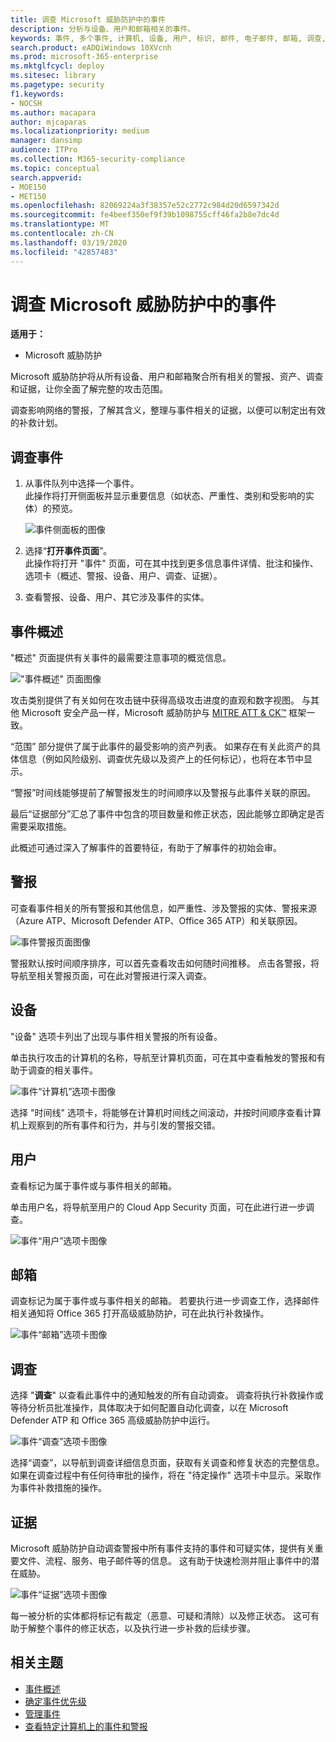 ```yaml
---
title: 调查 Microsoft 威胁防护中的事件
description: 分析与设备、用户和邮箱相关的事件。
keywords: 事件, 多个事件, 计算机, 设备, 用户, 标识, 邮件, 电子邮件, 邮箱, 调查, 图表, 证据
search.product: eADQiWindows 10XVcnh
ms.prod: microsoft-365-enterprise
ms.mktglfcycl: deploy
ms.sitesec: library
ms.pagetype: security
f1.keywords:
- NOCSH
ms.author: macapara
author: mjcaparas
ms.localizationpriority: medium
manager: dansimp
audience: ITPro
ms.collection: M365-security-compliance
ms.topic: conceptual
search.appverid:
- MOE150
- MET150
ms.openlocfilehash: 82069224a3f38357e52c2772c984d20d6597342d
ms.sourcegitcommit: fe4beef350ef9f39b1098755cff46fa2b8e7dc4d
ms.translationtype: MT
ms.contentlocale: zh-CN
ms.lasthandoff: 03/19/2020
ms.locfileid: "42857483"
---
```

# <a name="investigate-incidents-in-microsoft-threat-protection"></a>调查 Microsoft 威胁防护中的事件

**适用于：**

- Microsoft 威胁防护

Microsoft 威胁防护将从所有设备、用户和邮箱聚合所有相关的警报、资产、调查和证据，让你全面了解完整的攻击范围。

调查影响网络的警报，了解其含义，整理与事件相关的证据，以便可以制定出有效的补救计划。

## <a name="investigate-an-incident"></a>调查事件

1. 从事件队列中选择一个事件。 <BR> 此操作将打开侧面板并显示重要信息（如状态、严重性、类别和受影响的实体）的预览。

    ![事件侧面板的图像](../../media/incident-side-panel.png)

2. 选择“**打开事件页面**”。 <BR> 此操作将打开 "事件" 页面，可在其中找到更多信息事件详情、批注和操作、选项卡（概述、警报、设备、用户、调查、证据）。

3. 查看警报、设备、用户、其它涉及事件的实体。

## <a name="incident-overview"></a>事件概述

"概述" 页面提供有关事件的最需要注意事项的概览信息。

!["事件概述" 页面图像](../../media/incidents-overview.png)

攻击类别提供了有关如何在攻击链中获得高级攻击进度的直观和数字视图。 与其他 Microsoft 安全产品一样，Microsoft 威胁防护与 [MITRE ATT & CK&trade;](https://attack.mitre.org/) 框架一致。 

“范围” 部分提供了属于此事件的最受影响的资产列表。 如果存在有关此资产的具体信息（例如风险级别、调查优先级以及资产上的任何标记），也将在本节中显示。

“警报”时间线能够提前了解警报发生的时间顺序以及警报与此事件关联的原因。

最后“证据部分”汇总了事件中包含的项目数量和修正状态，因此能够立即确定是否需要采取措施。

此概述可通过深入了解事件的首要特征，有助于了解事件的初始会审。

## <a name="alerts"></a>警报

可查看事件相关的所有警报和其他信息，如严重性、涉及警报的实体、警报来源（Azure ATP、Microsoft Defender ATP、Office  365 ATP）和关联原因。

![事件警报页面图像](../../media/incident-alerts.png)

警报默认按时间顺序排序，可以首先查看攻击如何随时间推移。 点击各警报，将导航至相关警报页面，可在此对警报进行深入调查。

## <a name="devices"></a>设备

"设备" 选项卡列出了出现与事件相关警报的所有设备。

单击执行攻击的计算机的名称，导航至计算机页面，可在其中查看触发的警报和有助于调查的相关事件。

![事件“计算机”选项卡图像](../../media/incident-machines.png)

选择 "时间线" 选项卡，将能够在计算机时间线之间滚动，并按时间顺序查看计算机上观察到的所有事件和行为，并与引发的警报交错。

## <a name="users"></a>用户

查看标记为属于事件或与事件相关的邮箱。

单击用户名，将导航至用户的 Cloud App Security 页面，可在此进行进一步调查。

![事件“用户”选项卡图像](../../media/incident-users.png)

## <a name="mailboxes"></a>邮箱

调查标记为属于事件或与事件相关的邮箱。 若要执行进一步调查工作，选择邮件相关通知将 Office 365 打开高级威胁防护，可在此执行补救操作。

![事件“邮箱”选项卡图像](../../media/incident-mailboxes.png)

## <a name="investigations"></a>调查

选择 "**调查**" 以查看此事件中的通知触发的所有自动调查。 调查将执行补救操作或等待分析员批准操作，具体取决于如何配置自动化调查，以在 Microsoft Defender ATP 和 Office 365 高级威胁防护中运行。

![事件“调查”选项卡图像](../../media/incident-investigations.png)

选择“调查”，以导航到调查详细信息页面，获取有关调查和修复状态的完整信息。 如果在调查过程中有任何待审批的操作，将在 "待定操作" 选项卡中显示。采取作为事件补救措施的操作。

## <a name="evidence"></a>证据

Microsoft 威胁防护自动调查警报中所有事件支持的事件和可疑实体，提供有关重要文件、流程、服务、电子邮件等的信息。 这有助于快速检测并阻止事件中的潜在威胁。

![事件“证据”选项卡图像](../../media/incident-evidence.png)

每一被分析的实体都将标记有裁定（恶意、可疑和清除）以及修正状态。 这可有助于解整个事件的修正状态，以及执行进一步补救的后续步骤。

## <a name="related-topics"></a>相关主题

- [事件概述](incidents-overview.md)
- [确定事件优先级](incident-queue.md)
- [管理事件](manage-incidents.md)
- [查看特定计算机上的事件和警报](machine-profile.md)
